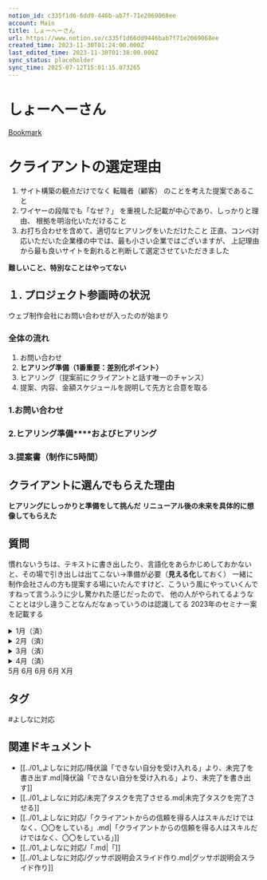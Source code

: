 ```yaml
---
notion_id: c335f1d6-6dd9-446b-ab7f-71e2069068ee
account: Main
title: しょーへーさん
url: https://www.notion.so/c335f1d66dd9446bab7f71e2069068ee
created_time: 2023-11-30T01:24:00.000Z
last_edited_time: 2023-11-30T01:38:00.000Z
sync_status: placeholder
sync_time: 2025-07-12T15:01:15.073265
---
```

# しょーへーさん

  [Bookmark](https://youtu.be/ux6eaBtMG7I?si=8B7s7eyJsTsr__-M)
  # クライアントの選定理由
  1. サイト構築の観点だけでなく 転職者（顧客） のことを考えた提案であること
  1. ワイヤーの段階でも「なぜ？」 を重視した記載が中心であり、しっかりと理由、 根拠を明治化いただけること
  1. お打ち合わせを含めて、適切なヒアリングをいただけたこと
  正直、コンペ対応いただいた企業様の中では、最も小さい企業ではございますが、
上記理由から最も良いサイトを創れると判断して選定させていただきました
  
  **難しいこと、特別なことはやってない**
  
  ## １. プロジェクト参画時の状況
   ウェブ制作会社にお問い合わせが入ったのが始まり
  ### 全体の流れ
  1. お問い合わせ
  1. **ヒアリング準備（1番重要：差別化ポイント）**
  1. ヒアリング（提案前にクライアントと話す唯一のチャンス）
  1. 提案、内容、金額スケジュールを説明して先方と合意を取る
  ### 1.お問い合わせ
  ### **2.ヒアリング準備****およびヒアリング**
  ### 3.提案書（制作に5時間）
  ## クライアントに選んでもらえた理由
  **ヒアリングにしっかりと準備をして挑んだ**
  **リニューアル後の未来を具体的に想像してもらえた**
  ## 質問
  慣れないうちは、テキストに書き出したり、言語化をあらかじめしておかないと、その場で引き出しは出てこない→準備が必要（**見える化**しておく）
  一緒に制作会社さんの方も提案する場にいたんですけど、こういう風にやっていくんですねって言うふうに少し驚かれた感じだったので、 他の人がやられてるようなこととは少し違うことなんだなぁっていうのは認識してる
  2023年のセミナー案を記載する
  <details>
  <summary>1月（済）</summary>
  </details>
  <details>
  <summary>2月（済）</summary>
  </details>
  <details>
  <summary>3月（済）</summary>
  </details>
  <details>
  <summary>4月（済）</summary>
  </details>
  5月
  6月
  6月
  6月
  X月

## タグ

#よしなに対応 

## 関連ドキュメント

- [[../01_よしなに対応/降伏論「できない自分を受け入れる」より、未完了を書き出す.md|降伏論「できない自分を受け入れる」より、未完了を書き出す]]
- [[../01_よしなに対応/未完了タスクを完了させる.md|未完了タスクを完了させる]]
- [[../01_よしなに対応/「クライアントからの信頼を得る人はスキルだけではなく、〇〇をしている」.md|「クライアントからの信頼を得る人はスキルだけではなく、〇〇をしている」]]
- [[../01_よしなに対応/「.md|「]]
- [[../01_よしなに対応/グッサポ説明会スライド作り.md|グッサポ説明会スライド作り]]
